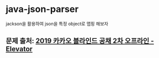 # java-json-parser

jackson을 활용하여 json을 특정 object로 맵핑 해보자

## 문제 출처: [2019 카카오 블라인드 공채 2차 오프라인 - Elevator](https://github.com/kakao-recruit/2019-blind-2nd-elevator)

